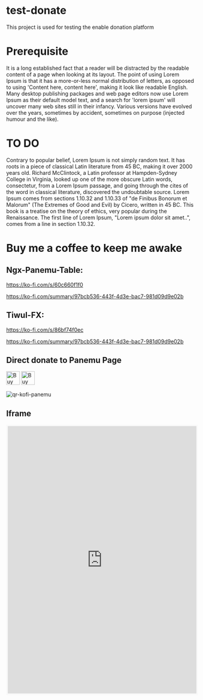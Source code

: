 # test-donate
This project is used for testing the enable donation platform

# Prerequisite
It is a long established fact that a reader will be distracted by the readable content of a page when looking at its layout. The point of using Lorem Ipsum is that it has a more-or-less normal distribution of letters, as opposed to using 'Content here, content here', making it look like readable English. Many desktop publishing packages and web page editors now use Lorem Ipsum as their default model text, and a search for 'lorem ipsum' will uncover many web sites still in their infancy. Various versions have evolved over the years, sometimes by accident, sometimes on purpose (injected humour and the like).

# TO DO
Contrary to popular belief, Lorem Ipsum is not simply random text. It has roots in a piece of classical Latin literature from 45 BC, making it over 2000 years old. Richard McClintock, a Latin professor at Hampden-Sydney College in Virginia, looked up one of the more obscure Latin words, consectetur, from a Lorem Ipsum passage, and going through the cites of the word in classical literature, discovered the undoubtable source. Lorem Ipsum comes from sections 1.10.32 and 1.10.33 of "de Finibus Bonorum et Malorum" (The Extremes of Good and Evil) by Cicero, written in 45 BC. This book is a treatise on the theory of ethics, very popular during the Renaissance. The first line of Lorem Ipsum, "Lorem ipsum dolor sit amet..", comes from a line in section 1.10.32.


# Buy me a coffee to keep me awake
## Ngx-Panemu-Table: ##

https://ko-fi.com/s/60c660f1f0

https://ko-fi.com/summary/97bcb536-443f-4d3e-bac7-981d09d9e02b

## Tiwul-FX: ##

https://ko-fi.com/s/86bf74f0ec

https://ko-fi.com/summary/97bcb536-443f-4d3e-bac7-981d09d9e02b

## Direct donate to Panemu Page ##

<a href='https://ko-fi.com/M4M31353RT' target='_blank'><img height='36' style='border:0px;height:36px;' src='https://storage.ko-fi.com/cdn/kofi1.png?v=3' border='0' alt='Buy Me a Coffee at ko-fi.com' /></a>
<a href='https://ko-fi.com/M4M31353RT' target='_blank'><img height='36' style='border:0px;height:36px;' src='https://storage.ko-fi.com/cdn/kofi3.png?v=3' border='0' alt='Buy Me a Coffee at ko-fi.com' /></a>

![qr-kofi-panemu](https://github.com/user-attachments/assets/58e49eb7-702e-4869-8c5c-4306394ec035)

## Iframe ##

<iframe id='kofiframe' src='https://ko-fi.com/panemu/?hidefeed=true&widget=true&embed=true&preview=true' style='border:none;width:100%;padding:4px;background:#f9f9f9;' height='712' title='panemu'></iframe>
